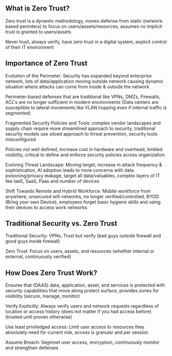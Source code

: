 ## What is Zero Trust?

Zero trust is a dynamic methodology, moves defense from static (network-based perimters) to focus on users/assets/resources, assumes no implicit trust is granted to users/assets

Never trust, always verify, have zero trust in a digital system, explicit control of their IT environment

## Importance  of Zero Trust

Evolution of the Perimeter: Security has expanded beyond enterprise network, lots of data/application moving outside network causing dynamic situation where attacks can come from inside & outside the network

Perimeter-based defenses that are traditional like VPNs, DMZs, Firewalls, ACL's are no longer sufficient in modern environments (Data centers are susceptible to lateral movements like VLAN hopping even if internal traffic is segmented)

Fragmented Security Policies and Tools: complex vendor landscapes and supply chain require more streamlined approach to security, traditional security models use siloed approach to threat prevention, security tools misconfigured

Policies not well defined, increase cost in hardware and overhead, limitied visibility, critical to define and enforce security policies across organization

Evolving Threat Landscape: Moving target, increase in attack frequency & sophistication, AI adoption leads to more concerns with data poisoning/privacy leakage, target all data/valuables, complex layers of IT like IaaS, SaaS, Paas and number of devices

Shift Towards Remote and Hybrid Workforce: Mobile workforce from anywhere, unsecured wifi networks, no longer verified/controlled, BYOD (Bring your own Device), employees forget basic hygiene skills and using their devices to access work networks

## Traditional Security vs. Zero Trust

Traditional Security: VPNs, Trust but verify (bad guys outside firewall and good guys inside firewall)

Zero Trust: Focus on users, assets, and resources (whether internal or external, continuously verified)

## How Does Zero Trust Work?

Ensures that (DAAS) data, application, asset, and services is protected with security capabilities that move along protect surface, provides zones for visibility (secure, manage, monitor)

Verify Explicitly: Always verify users and network requests regardless of location or access history (does not matter if you had access before) (trusted until proven otherwise)

Use least priviledged access: Limit user access to resources they absolutely need for current role, access is granular and per session

Assume Breach: Segmnet user access, encryption, continuously monitor and strengthen defenses 
